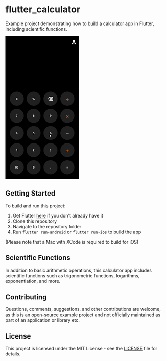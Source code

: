 # flutter_calculator

Example project demonstrating how to build a calculator app in Flutter, including scientific functions.

![Preview](preview.gif)

## Getting Started

To build and run this project:

1. Get Flutter [here](https://flutter.dev) if you don't already have it
2. Clone this repository
3. Navigate to the repository folder
4. Run `flutter run-android` or `flutter run-ios` to build the app

(Please note that a Mac with XCode is required to build for iOS)

## Scientific Functions

In addition to basic arithmetic operations, this calculator app includes scientific functions such as trigonometric functions, logarithms, exponentiation, and more.

## Contributing

Questions, comments, suggestions, and other contributions are welcome, as this is an open-source example project and not officially maintained as part of an application or library etc.

## License

This project is licensed under the MIT License - see the [LICENSE](LICENSE) file for details.
